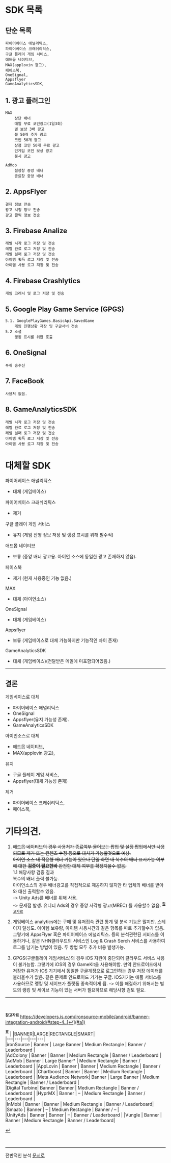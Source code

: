# SDK 목록
## 단순 목록
    파이어베이스 애널리틱스,  
    파이어베이스 크래쉬리틱스,  
    구글 플레이 게임 서비스,  
    애드몹 네이티브,  
    MAX(applovin 광고),  
    페이스북,  
    OneSignal,  
    Appsflyer  
    GameAnalyticsSDK,  

## 1. 광고 플러그인
    MAX
        상단 배너
        매일 무료 코인광고(1일3회)
        별 보상 3배 광고
        볼 50개 추가 광고
        코인 50개 광고
        상점 코인 50개 무료 광고
        인게임 코인 보상 광고
        불시 광고

    AdMob
        설정창 중앙 배너
        종료창 중앙 배너
## 2. AppsFlyer
    결제 정보 전송
    광고 시청 정보 전송
    광고 클릭 정보 전송

## 3. Firebase Analize
    레벨 시작 로그 저장 및 전송
    레벨 완료 로그 저장 및 전송
    레벨 실패 로그 저장 및 전송
    아이템 획득 로그 저장 및 전송
    아이템 사용 로그 저장 및 전송
## 4. Firebase Crashlytics
    게임 크래시 및 로그 저장 및 전송

## 5. Google Play Game Service (GPGS)
    5.1. GooglePlayGames.BasicApi.SavedGame
        게임 진행상황 저장 및 구글서버 전송      
    5.2 소셜
        랭킹 표시를 위한 호출

## 6. OneSignal
    푸쉬 송수신

## 7. FaceBook
    사용처 없음.

## 8. GameAnalyticsSDK
    레벨 시작 로그 저장 및 전송
    레벨 완료 로그 저장 및 전송
    레벨 실패 로그 저장 및 전송
    아이템 획득 로그 저장 및 전송
    아이템 사용 로그 저장 및 전송


# 대체할 SDK  
파이어베이스 애널리틱스   
 - 대체 (게임베이스)  
 
 파이어베이스 크래쉬리틱스  
 - 제거  
 
구글 플레이 게임 서비스  
- 유지 (게임 진행 정보 저장 및 랭킹 표시를 위해 필수적)  

애드몹 네이티브  
- 보류 (중앙 배너 광고용. 아이언 소스에 동일한 광고 존재하지 않음).  

페이스북  
- 제거 (현재 사용중인 기능 없음.)  

MAX  
- 대체 (아이언소스)  

OneSignal  
- 대체 (게임베이스) 

Appsflyer  
- 보류 (게임베이스로 대체 가능하지만 기능적인 차이 존재)  

GameAnalyticsSDK  
- 대체 (게임베이스)(전달받은 메일에 미포함되어있음.)  

*****

## 결론
게임베이스로 대체 
- 파이어베이스 애널리틱스 
- OneSignal  
- Appsflyer(유지 가능성 존재).  
- GameAnalyticsSDK 

아이언소스로 대체
- 애드몹 네이티브,  
- MAX(applovin 광고), 

유지
- 구글 플레이 게임 서비스,  
- Appsflyer(대체 가능성 존재)

제거
- 파이어베이스 크래쉬리틱스, 
- 페이스북,  

# 기타의견.
1. ~~애드몹 네이티브의 경우 사용처가 종료여부 물어보는 팝업 및 설정 팝업에서만 사용되므로 제거 또는 컨텐츠 수정 등으로 대처가 가능할것으로 예상.  
아이언 소스 내 적응형 배너 기능이 있으나 단일 화면 내 복수의 배너 표시가능 여부에 대한 **검증이 필요한바** 완전한 대체 여부를 확정지을수 없음.~~  
1.1 해당사항 검증 결과  
    복수의 배너 출력 불가능.  
    아이언소스의 경우 배너광고를 직접적으로 제공하지 않지만 타 업체의 배너를 받아와 대신 출력할수 있음.  
    -> Unity Ads를 배너를 위해 사용.  
    -> 문제점 발생. 유니티 Ads의 경우 중앙 사각형 광고(MREC) 를 사용할수 없음. <sup id="a2">[참고자료](#2)</sup>

2. 게임베이스 analytics에는 구매 및 유저접속 관련 통계 및 분석 기능은 많지만. 스테이지 달성도. 아이템 보유량, 아이템 사용시간과 같은 항목를 따로 추가할수가 없음. 그렇기에 AppsFlyer 혹은 파이어베이스 에널리틱스. 등의 분석관련된 서비스를 이용하거나, 같은 NHN클라우드의 서비스인 Log & Crash Serch 서비스를 사용하여 로그를 남기는 방법이 있음. 두 방법 모두 추가 비용 발생가능.

3. GPGS(구글플레이 게임서비스)의 경우 iOS 지원이 중단되어 클라우드 서비스 사용이 불가능함. 그렇기에 iOS의 경우 GameKit을 사용해야함. 만약 안드로이드에서 저장한 유저가  IOS 기기에서 동일한 구글계정으로 로그인하는 경우 저장 데이터를 불러올수가 없음.
같은 문제로 안드로이드 기기는 구글. iOS기기는 애플 서비스를 사용하므로 랭킹 및 세이브가 플랫폼 종속적이게 됨. -> 이를 해결하기 위해서는 별도의 랭킹 및 세이브 기능이 있는 서버가 필요하므로 해당사항 검토 필요.

---

<br>

<b id="1"><sup>참고자료</sup></b>
https://developers.is.com/ironsource-mobile/android/banner-integration-android/#step-4..[↩](#a1)<br>

<b id="2"><sup>표</sup></b> 
|     |BANNER|LARGE|RECTANGLE|SMART|   
|---|---|---|---|---|   
|ironSource |   Banner  |   Large Banner    |   Medium Rectangle    |   Banner / Leaderboard    |  
|AdColony   |   Banner  |   Banner  |   Medium Rectangle 	|   Banner / Leaderboard    |
|AdMob      |   Banner  | 	Large Banner*   | 	Medium Rectangle    |   Banner / Leaderboard    |
|AppLovin   | 	Banner  | 	Banner  |   Medium Rectangle    |   Banner / Leaderboard    |
|Chartboost | 	Banner  | 	Banner  |	Medium Rectangle    | 	Leaderboard |
|Meta Audience Network| Banner  |   Large Banner    |   Medium Rectangle    |   Banner / Leaderboard    |  
|Digital Turbine|   Banner  |   Banner  |   Medium Rectangle    |   Banner / Leaderboard    |
|HyprMX     | 	Banner  | – |   Medium Rectangle    |   Banner / Leaderboard    |  
|InMobi     |   Banner  |   Banner  |   Medium Rectangle    |   Banner / Leaderboard|  
|Smaato     | 	Banner  |   –   |   Medium Rectangle    |   Banner / –  |  
|UnityAds   | 	Banner  |   Banner  |   –   |   Banner / Leaderboard    |
|Vungle     | 	Banner  | 	Banner  | 	Medium Rectangle    |   Banner / Leaderboard|

[↩](#a2)<br>

<br>


------
전반적인 분석 [문서로](/전반적인_분석.md)